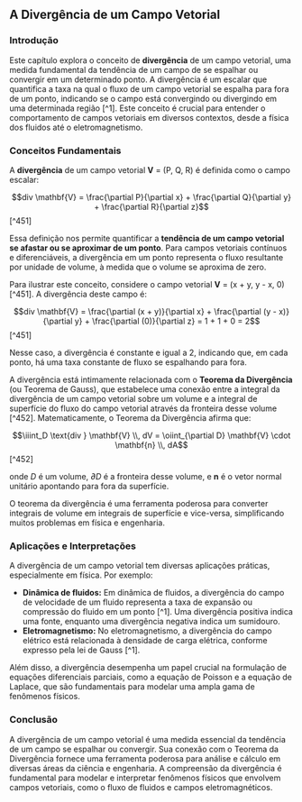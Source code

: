 ## A Divergência de um Campo Vetorial

### Introdução
Este capítulo explora o conceito de **divergência** de um campo vetorial, uma medida fundamental da tendência de um campo de se espalhar ou convergir em um determinado ponto. A divergência é um escalar que quantifica a taxa na qual o fluxo de um campo vetorial se espalha para fora de um ponto, indicando se o campo está convergindo ou divergindo em uma determinada região [^1]. Este conceito é crucial para entender o comportamento de campos vetoriais em diversos contextos, desde a física dos fluidos até o eletromagnetismo.

### Conceitos Fundamentais

A **divergência** de um campo vetorial **V** = (P, Q, R) é definida como o campo escalar:

$$div \mathbf{V} = \frac{\partial P}{\partial x} + \frac{\partial Q}{\partial y} + \frac{\partial R}{\partial z}$$ [^451]

Essa definição nos permite quantificar a **tendência de um campo vetorial se afastar ou se aproximar de um ponto**. Para campos vetoriais contínuos e diferenciáveis, a divergência em um ponto representa o fluxo resultante por unidade de volume, à medida que o volume se aproxima de zero.

Para ilustrar este conceito, considere o campo vetorial **V** = (x + y, y - x, 0) [^451]. A divergência deste campo é:

$$div \mathbf{V} = \frac{\partial (x + y)}{\partial x} + \frac{\partial (y - x)}{\partial y} + \frac{\partial (0)}{\partial z} = 1 + 1 + 0 = 2$$ [^451]

Nesse caso, a divergência é constante e igual a 2, indicando que, em cada ponto, há uma taxa constante de fluxo se espalhando para fora.

A divergência está intimamente relacionada com o **Teorema da Divergência** (ou Teorema de Gauss), que estabelece uma conexão entre a integral da divergência de um campo vetorial sobre um volume e a integral de superfície do fluxo do campo vetorial através da fronteira desse volume [^452]. Matematicamente, o Teorema da Divergência afirma que:

$$\iiint_D \text{div } \mathbf{V} \\, dV = \oiint_{\partial D} \mathbf{V} \cdot \mathbf{n} \\, dA$$ [^452]

onde *D* é um volume, *∂D* é a fronteira desse volume, e **n** é o vetor normal unitário apontando para fora da superfície.

O teorema da divergência é uma ferramenta poderosa para converter integrais de volume em integrais de superfície e vice-versa, simplificando muitos problemas em física e engenharia.

### Aplicações e Interpretações

A divergência de um campo vetorial tem diversas aplicações práticas, especialmente em física. Por exemplo:

*   **Dinâmica de fluidos:** Em dinâmica de fluidos, a divergência do campo de velocidade de um fluido representa a taxa de expansão ou compressão do fluido em um ponto [^1]. Uma divergência positiva indica uma fonte, enquanto uma divergência negativa indica um sumidouro.
*   **Eletromagnetismo:** No eletromagnetismo, a divergência do campo elétrico está relacionada à densidade de carga elétrica, conforme expresso pela lei de Gauss [^1].

Além disso, a divergência desempenha um papel crucial na formulação de equações diferenciais parciais, como a equação de Poisson e a equação de Laplace, que são fundamentais para modelar uma ampla gama de fenômenos físicos.

### Conclusão

A divergência de um campo vetorial é uma medida essencial da tendência de um campo se espalhar ou convergir. Sua conexão com o Teorema da Divergência fornece uma ferramenta poderosa para análise e cálculo em diversas áreas da ciência e engenharia. A compreensão da divergência é fundamental para modelar e interpretar fenômenos físicos que envolvem campos vetoriais, como o fluxo de fluidos e campos eletromagnéticos. <!-- END -->